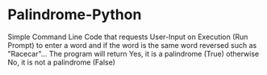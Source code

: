 # Palindrome-Python

Simple Command Line Code that requests User-Input on Execution (Run Prompt) to enter a word and if the word is the same word reversed such as "Racecar"...
The program will return Yes, it is a palindrome (True) otherwise No, it is not a palindrome (False) 
